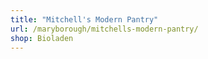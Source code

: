 ```yaml
---
title: "Mitchell's Modern Pantry"
url: /maryborough/mitchells-modern-pantry/
shop: Bioladen
---
```

